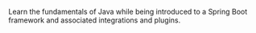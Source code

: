 Learn the fundamentals of Java while being introduced to a Spring Boot framework and associated integrations and plugins.
